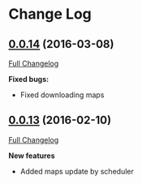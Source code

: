 # Change Log

## [0.0.14](https://github.com/Utyff/pMetro/tree/0.0.14) (2016-03-08)
[Full Changelog](https://github.com/Utyff/pMetro/compare/0.0.13...0.0.14)

**Fixed bugs:**

- Fixed downloading maps

## [0.0.13](https://github.com/Utyff/pMetro/tree/0.0.13) (2016-02-10)
[Full Changelog](https://github.com/Utyff/pMetro/compare/0.0.12...0.0.13)

**New features**

- Added maps update by scheduler
